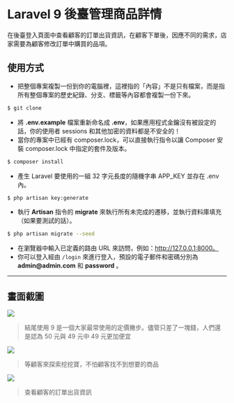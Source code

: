 # Laravel 9 後臺管理商品詳情

在後臺登入頁面中查看顧客的訂單出貨資訊，在顧客下單後，因應不同的需求，店家需要為顧客修改訂單中購買的品項。

## 使用方式
- 把整個專案複製一份到你的電腦裡，這裡指的「內容」不是只有檔案，而是指所有整個專案的歷史紀錄、分支、標籤等內容都會複製一份下來。
```sh
$ git clone
```
- 將 __.env.example__ 檔案重新命名成 __.env__，如果應用程式金鑰沒有被設定的話，你的使用者 sessions 和其他加密的資料都是不安全的！
- 當你的專案中已經有 composer.lock，可以直接執行指令以讓 Composer 安裝 composer.lock 中指定的套件及版本。
```sh
$ composer install
```
- 產生 Laravel 要使用的一組 32 字元長度的隨機字串 APP_KEY 並存在 .env 內。
```sh
$ php artisan key:generate
```
- 執行 __Artisan__ 指令的 __migrate__ 來執行所有未完成的遷移，並執行資料庫填充（如果要測試的話）。
```sh
$ php artisan migrate --seed
```
- 在瀏覽器中輸入已定義的路由 URL 來訪問，例如：http://127.0.0.1:8000。
- 你可以登入經由 `/login` 來進行登入，預設的電子郵件和密碼分別為 __admin@admin.com__ 和 __password__ 。

----

## 畫面截圖
![](https://i.imgur.com/6WqPAys.png)
> 結尾使用 9 是一個大家最常使用的定價撇步。儘管只差了一塊錢，人們還是認為 50 元與 49 元中 49 元更加便宜

![](https://i.imgur.com/zLZiVN5.png)
> 等顧客來探索挖挖寶，不怕顧客找不到想要的商品

![](https://i.imgur.com/Lwt6OYb.png)
> 查看顧客的訂單出貨資訊
